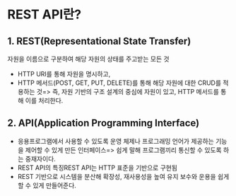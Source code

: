 # REST API란?

## 1. REST(Representational State Transfer)

자원을 이름으로 구분하여 해당 자원의 상태를 주고받는 모든 것

-   HTTP URI를 통해 자원을 명시하고,
-   HTTP 메서드(POST, GET, PUT, DELETE)를 통해 해당 자원에 대한 CRUD를 적용하는 것=> 즉, 자원 기반의 구조 설계의 중심에 자원이 있고, HTTP 메서드를 통해 이를 처리한다.

## 2. API(Application Programming Interface)

-   응용프로그램에서 사용할 수 있도록 운영 체제나 프로그래밍 언어가 제공하는 기능을 제어할 수 있게 만든 인터페이스=> 쉽게 말해 프로그램끼리 통신할 수 있도록 하는 중재자이다.
-   REST API의 특징REST API는 HTTP 표준을 기반으로 구현됨
-   REST 기반으로 시스템을 분산해 확장성, 재사용성을 높여 유지 보수와 운용을 쉽게 할 수 있게 만들어준다.
